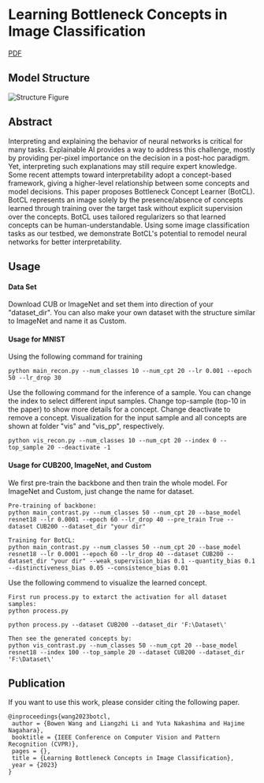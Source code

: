 # Learning Bottleneck Concepts in Image Classification
[PDF](https://arxiv.org/abs/2304.10131)

## Model Structure
![Structure Figure](figs/overview.png)

## Abstract
Interpreting and explaining the behavior of neural networks is critical for many tasks. Explainable AI provides a way to address this challenge, mostly by providing per-pixel importance on the decision in a post-hoc paradigm. Yet, interpreting such explanations may still require expert knowledge. Some recent attempts toward interpretability adopt a concept-based framework, giving a higher-level relationship between some concepts and model decisions. This paper proposes Bottleneck Concept Learner (BotCL). BotCL represents an image solely by the presence/absence of concepts learned through training over the target task without explicit supervision over the concepts. BotCL uses tailored regularizers so that learned concepts can be human-understandable. Using some image classification tasks as our testbed, we demonstrate BotCL's potential to remodel neural networks for better interpretability.

## Usage

#### Data Set
Download CUB or ImageNet and set them into direction of your "dataset_dir". You can also make your own dataset with the structure similar to ImageNet and name it as Custom.

#### Usage for MNIST
Using the following command for training
```
python main_recon.py --num_classes 10 --num_cpt 20 --lr 0.001 --epoch 50 --lr_drop 30
```
Use the following command for the inference of a sample. You can change the index to select different input samples. Change top-sample (top-10 in the paper) to show more details for a concept. Change deactivate to remove a concept. Visualization for the input sample and all concepts are shown at folder "vis" and "vis_pp", respectively. 
```
python vis_recon.py --num_classes 10 --num_cpt 20 --index 0 --top_sample 20 --deactivate -1
```

#### Usage for CUB200, ImageNet, and Custom
We first pre-train the backbone and then train the whole model. For ImageNet and Custom, just change the name for dataset.
```
Pre-training of backbone:
python main_contrast.py --num_classes 50 --num_cpt 20 --base_model resnet18 --lr 0.0001 --epoch 60 --lr_drop 40 --pre_train True --dataset CUB200 --dataset_dir "your dir"

Training for BotCL:
python main_contrast.py --num_classes 50 --num_cpt 20 --base_model resnet18 --lr 0.0001 --epoch 60 --lr_drop 40 --dataset CUB200 --dataset_dir "your dir" --weak_supervision_bias 0.1 --quantity_bias 0.1 --distinctiveness_bias 0.05 --consistence_bias 0.01
```

Use the following commend to visualize the learned concept.

```
First run process.py to extarct the activation for all dataset samples:
python process.py

python process.py --dataset CUB200 --dataset_dir 'F:\Dataset\'

Then see the generated concepts by:
python vis_contrast.py --num_classes 50 --num_cpt 20 --base_model resnet18 --index 100 --top_sample 20 --dataset CUB200 --dataset_dir 'F:\Dataset\'
```

## Publication

If you want to use this work, please consider citing the following paper.
```
@inproceedings{wang2023botcl,
 author = {Bowen Wang and Liangzhi Li and Yuta Nakashima and Hajime Nagahara},
 booktitle = {IEEE Conference on Computer Vision and Pattern Recognition (CVPR)},
 pages = {},
 title = {Learning Bottleneck Concepts in Image Classification},
 year = {2023}
}
```
